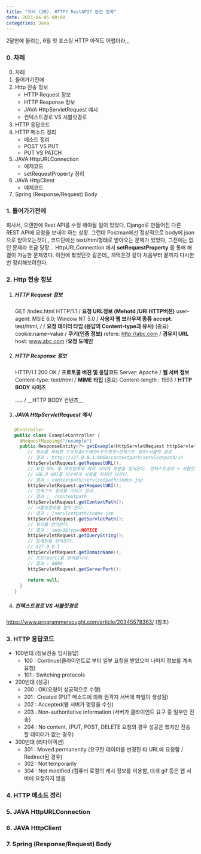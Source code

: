 ```yaml
---
title: "자바 (28). HTTP? RestAPI? 완전 정복" 
date: 2021-06-05 00:00
categories: Java
---
```


2달만에 올리는, 6월 첫 포스팅
HTTP 아직도 어렵더라,,,

### 0. 차례
0. 차례
1. 들어가기전에
2. Http 전송 정보
   - HTTP Request 정보
   - HTTP Response 정보
   - JAVA HttpServletRequest 예시
   - 컨텍스트경로 VS 서블릿경로
3. HTTP 응답코드
4. HTTP 메소드 정리
   - 메소드 정리
   - POST VS PUT
   - PUT VS PATCH
5. JAVA HttpURLConnection 
   - 예제코드
   - setRequestProperty 정리
6. JAVA HttpClient
   - 예제코드
7. Spring (Response/Request) Body 


### 1. 들어가기전에
회사서, 오랜만에 Rest API를 수정 해야될 일이 있었다, Django로 만들어진 다른 REST API에 요청을 보내야 하는 상황. 
그런데 Postman에선 정상적으로 body에 json 으로 받아오는것이,,
코드단에선 text/html형태로 받아오는 문제가 있었다, 그전에는 없던 문제라 조금 당황...
HttpURLConnection 에서 __setRequestProperty__ 를 통해 해결이 가능한 문제였다. 
이전에 봤었던것 같은데,, 까먹은것 같아 처음부터 끝까지 다시한번 정리해보려한다.


### 2. Http 전송 정보 


1. ##### HTTP Request 정보
   GET /index.html HTTP/1.1 / __요청 URL정보 (Mehotd /URI HTTP버젼)__
   user-agent: MSIE 6.0; Window NT 5.0 / __사용자 웹 브라우져 종류__
   __accept__: test/html; */* / __요청 데이터 타입 (응답의 Content-type과 유사)__ (중요)
   cookie:name=value / __쿠키(인증 정보)__
   refere: http://abc.com / __경유지 URL__
   host: www.abc.com /__요청 도메인__
   
2. ##### HTTP Response 정보 
   HTTP/1.1 200 OK / __프로토콜 버젼 및 응답코드__
   Server: Apache / __웹 서버 정보__
   Content-type: text/html / __MIME 타입__ (중요)
   Content-length : 1593 / __HTTP BODY 사이즈__
   <html><head>..... / __HTTP BODY 컨텐츠__

3. ##### JAVA HttpServletRequest 예시
```java
   @Controller
   public class ExampleController {
     @RequestMapping("/example")
     public ResponseEntity<?> getExample(HttpServletRequest httpServletRequest) {
        // 쿼리를 제외한 프로토콜+도메인+포트번호+컨텍스트 경로+서블릿 경로
        // 결과 : http://127.0.0.1:8080/contextpath/servlcetpath/in
        httpServletRequest.getRequestURL();
        // 요청 URL 중 포트번호와 쿼리 사이의 부분을 얻어온다. 컨텍스트경로 + 서블릿 경로
        // URL과 URI를 비슷하게 사용들 하지만 다르다.
        // 결과 : contextpath/servlcetpath/index.jsp
        httpServletRequest.getRequestURI();
        // 컨텍스트 경로를 가지고 온다.
        // 결과 :  /contextpath
        httpServletRequest.getContextPath();
        // 서블릿경로를 얻어 온다.
        // 결과 : /servlcetpath/index.jsp
        httpServletRequest.getServletPath();
        // 쿼리를 얻어온다.
        // 결과 : seq=1&type=NOTICE
        httpServletRequest.getQueryString();
        // 도메인을 얻어온다.
        // 127.0.0.1
        httpServletRequest.getDomainName();
        // 포트(port)를 얻어옵니다.
        // 결과 : 8080
        httpServletRequest.getServerPort();
        
        return null;
     }
   }
```
4. ##### 컨텍스트경로 VS 서블릿경로
https://www.programmersought.com/article/20345578363/ (참조)

### 3. HTTP 응답코드
- 100번대 (정보전송 임시응답)
    - 100 : Continue(클라이언트로 부터 일부 요청을 받았으며 나머지 정보를 계속 요청)
    - 101 : Switching protocols
- 200번대 (성공)
    - 200 : OK(요청이 성공적으로 수행)
    - 201 : Created (PUT 메소드에 의해 원격지 서버에 파일이 생성됨)
    - 202 : Accepted(웹 서버가 명령을 수신)
    - 203 : Non-authoritative information (서버가 클라이언트 요구 중 일부만 전송)
    - 204 :  No content, (PUT, POST, DELETE 요청의 경우 성공은 했지만 전송할 데이터가 없는 경우)
- 300번대 (리다이렉션)
    - 301 : Moved permanently (요구한 데이터를 변경된 타 URL에 요청함 / Redirect된 경우)
    - 302 : Not temporarily
    - 304 : Not modified (컴퓨터 로컬의 캐시 정보를 이용함, 대개 gif 등은 웹 서버에 요청하지 않음

### 4. HTTP 메소드 정리
### 5. JAVA HttpURLConnection 
### 6. JAVA HttpClient
### 7. Spring (Response/Request) Body 